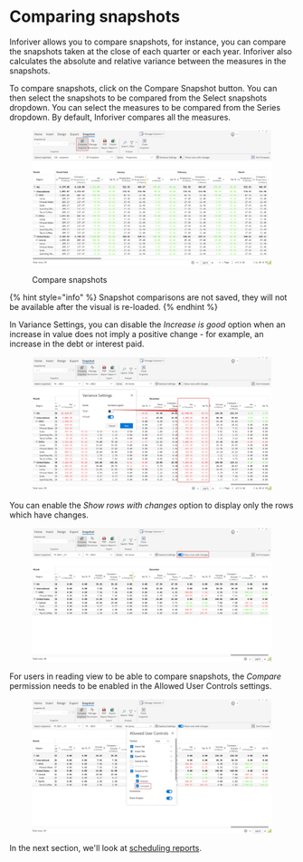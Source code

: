 # Comparing snapshots

Inforiver allows you to compare snapshots, for instance, you can compare the snapshots taken at the close of each quarter or each year. Inforiver also calculates the absolute and relative variance between the measures in the snapshots.&#x20;

To compare snapshots, click on the Compare Snapshot button. You can then select the snapshots to be compared from the Select snapshots dropdown. You can select the measures to be compared from the Series dropdown. By default, Inforiver compares all the measures.

<figure><img src="../../../.gitbook/assets/image (379).png" alt=""><figcaption><p>Compare snapshots</p></figcaption></figure>

{% hint style="info" %}
Snapshot comparisons are not saved, they will not be available after the visual is re-loaded.
{% endhint %}

In Variance Settings, you can disable the _Increase is good_ option when an increase in value does not imply a positive change - for example, an increase in the debt or interest paid.

<figure><img src="../../../.gitbook/assets/image (380).png" alt=""><figcaption></figcaption></figure>

You can enable the _Show rows with changes_ option to display only the rows which have changes.&#x20;

<figure><img src="../../../.gitbook/assets/image (3).png" alt=""><figcaption></figcaption></figure>

For users in reading view to be able to compare snapshots, the _Compare_ permission needs to be enabled in the Allowed User Controls settings.

<figure><img src="../../../.gitbook/assets/image (4).png" alt=""><figcaption></figcaption></figure>

In the next section, we'll look at [scheduling reports](../../11.-scheduling-reports/).

